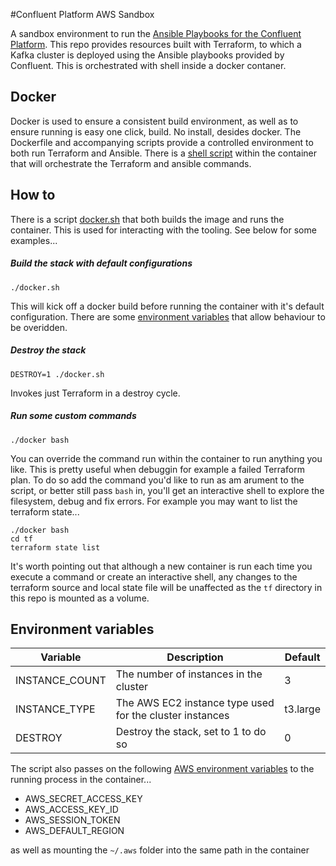 #Confluent Platform AWS Sandbox

A sandbox environment to run the [Ansible Playbooks for the Confluent Platform](https://docs.confluent.io/ansible/current).
This repo provides resources built with Terraform, to which a Kafka cluster is deployed using the Ansible playbooks provided 
by Confluent. This is orchestrated with shell inside a docker contaner.


## Docker
Docker is used to ensure a consistent build environment, as well as to ensure running is easy one click, build. No install,
desides docker. The Dockerfile and accompanying scripts provide a controlled environment to both run Terraform and Ansible. 
There is a [shell script](build_env/apply.sh) within the container that will orchestrate the Terraform and ansible commands.

## How to
There is a script [docker.sh](docker.sh) that both builds the image and runs the container. This is used for interacting
with the tooling. See below for some examples...

##### Build the stack with default configurations

```shell script
./docker.sh
```

This will kick off a docker build before running the container with it's default configuration. There are some 
[environment variables](#environment-variables) that allow behaviour to be overidden.

##### Destroy the stack 

```shell script
DESTROY=1 ./docker.sh
```

Invokes just Terraform in a destroy cycle.

##### Run some custom commands

```shell script
./docker bash
```
You can override the command run within the container to run anything you like. This is pretty useful when debuggin for 
example a failed Terraform plan. To do so add the command you'd like to run as am arument to the script, or better still 
pass `bash` in, you'll get an interactive shell to explore the filesystem, debug and fix errors. For example you may 
want to list the terraform state...

```shell script
./docker bash
cd tf
terraform state list
```

It's worth pointing out that although a new container is run each time you execute a command or create an interactive shell,
any changes to the terraform source and local state file will be unaffected as the `tf` directory in this repo is mounted
as a volume. 

## Environment variables
| Variable       | Description                                               | Default   |
|----------------|-----------------------------------------------------------|-----------|
| INSTANCE_COUNT | The number of instances in the cluster                    | 3         |
| INSTANCE_TYPE  | The AWS EC2 instance type used for the cluster instances  | t3.large  |
| DESTROY        | Destroy the stack, set to 1 to do so                      | 0         |

The script also passes on the following 
[AWS environment variables](https://docs.aws.amazon.com/cli/latest/userguide/cli-configure-envvars.html) 
to the running process in the container...

* AWS_SECRET_ACCESS_KEY
* AWS_ACCESS_KEY_ID
* AWS_SESSION_TOKEN
* AWS_DEFAULT_REGION

as well as mounting the `~/.aws` folder into the same path in the container